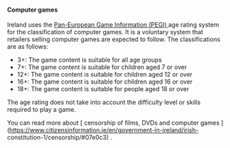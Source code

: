 ####  **Computer games**

Ireland uses the [ Pan-European Game Information (PEGI)
](https://pegi.info/what-do-the-labels-mean) age rating system for the
classification of computer games. It is a voluntary system that retailers
selling computer games are expected to follow. The classifications are as
follows:

  * 3+: The game content is suitable for all age groups 
  * 7+: The game content is suitable for children aged 7 or over 
  * 12+: The game content is suitable for children aged 12 or over 
  * 16+: The game content is suitable for children aged 16 or over 
  * 18+: The game content is suitable for people aged 18 or over 

The age rating does not take into account the difficulty level or skills
required to play a game.

You can read more about [ censorship of films, DVDs and computer games
](https://www.citizensinformation.ie/en/government-in-ireland/irish-
constitution-1/censorship/#07e0c3) .
